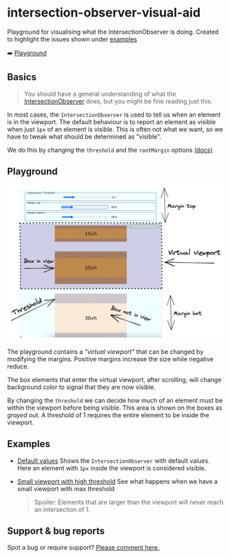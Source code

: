 # intersection-observer-visual-aid

Playground for visualising what the IntersectionObserver is doing. Created to highlight the issues shown under [examples](#examples)

➡️ [Playground](https://anderscan.github.io/intersection-observer-visual-aid/?marginTop=-40&marginBot=-40&threshold=0.2)

## Basics

> You should have a general understanding of what the [IntersectionObserver](https://developer.mozilla.org/en-US/docs/Web/API/Intersection_Observer_API) does, but you might be fine reading just this.

In most cases, the `IntersectionObserver` is used to tell us when an element is in the viewport. The default behaviour is to report an element as visible when just `1px` of an element is visible. This is often not what we want, so we have to tweak what should be determined as "visible".

We do this by changing the `threshold` and the `rootMargin` options [(docs)](https://developer.mozilla.org/en-US/docs/Web/API/Intersection_Observer_API#rootmargin)

## Playground

![screenshot of playground](/screenshot.png)

The playground contains a _"virtual viewport"_ that can be changed by modifying the margins. Positive margins increase the size while negative reduce.

The box elements that enter the virtual viewport, after scrolling, will change background color to signal that they are now visible.

By changing the `threshold` we can decide how much of an element must be within the viewport before being visible. This area is shown on the boxes as _grayed out_. A threshold of 1 requires the entire element to be inside the viewport.

## Examples

- [Default values](https://anderscan.github.io/intersection-observer-visual-aid/?marginTop=0&marginBot=0&threshold=0)
  Shows the `IntersectionObserver` with default values. Here an element with `1px` inside the viewport is considered visible.

- [Small viewport with high threshold](https://anderscan.github.io/intersection-observer-visual-aid/?marginTop=-40&marginBot=-40&threshold=1)
  See what happens when we have a small viewport with max threshold
  > Spoiler: Elements that are larger than the viewport will never reach an intersection of 1.

## Support & bug reports

Spot a bug or require support? [Please comment here.](https://www.youtube.com/watch?v=dQw4w9WgXcQ)
